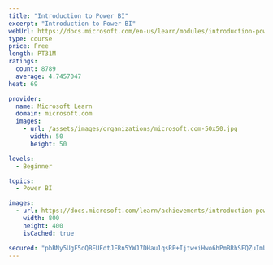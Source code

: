 ```yaml
---
title: "Introduction to Power BI"
excerpt: "Introduction to Power BI"
webUrl: https://docs.microsoft.com/en-us/learn/modules/introduction-power-bi/
type: course
price: Free
length: PT31M
ratings:
  count: 8789
  average: 4.7457047
heat: 69

provider:
  name: Microsoft Learn
  domain: microsoft.com
  images:
    - url: /assets/images/organizations/microsoft.com-50x50.jpg
      width: 50
      height: 50

levels:
  - Beginner

topics:
  - Power BI

images:
  - url: https://docs.microsoft.com/learn/achievements/introduction-power-bi-social.png
    width: 800
    height: 400
    isCached: true

secured: "pbBNy5UgF5oQBEUEdtJERn5YWJ7DHau1qsRP+Ijtw+iHwo6hPmBRhSFQZuImUWa3gCbt85fq1CRNS2zkeGQgbsuVwPOeo3OOjJRkwzUdN0f8Hko7K6khJXdsYg5lQdu2kjrdu8JT9yuWYFkxEcxaJaeLRUbbStgpALpYiCPxzcJhmanbCdK+tv0RBiEcyL/cXtjvvcQq+/+B/b1v8HgqT4A8uWa4Y4lj5zm8nXw27rZrBFqPqcOTwWqrw6RW/gg2I9UMYUp+eSOa5pW1Q6Lfm7zU4EDWehgOa6Th+KvtFanlyQV9Qir2CpAKpBICHgV1zsjXAN2f2CYm/tFuMFYaMAzx5xlZPzT4ZbTXC5m7YDWmqdLUXi2GeCEyD4Gxru3wo7OHvwILcybQRwgAYZWnZsKriIcye/ztvgUyKZ7vYkU=;Gjk0XiACxQRIIXtIuhzhqg=="
---
```


